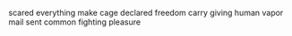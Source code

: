 scared everything make cage declared freedom carry giving human vapor mail sent common fighting pleasure